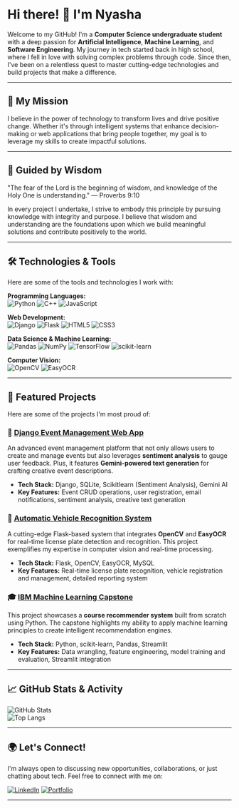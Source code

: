 # Hi there! 👋 I'm Nyasha

Welcome to my GitHub! I'm a **Computer Science undergraduate student** with a deep passion for **Artificial Intelligence**, **Machine Learning**, and **Software Engineering**. My journey in tech started back in high school, where I fell in love with solving complex problems through code. Since then, I've been on a relentless quest to master cutting-edge technologies and build projects that make a difference.

---

## 🚀 My Mission

I believe in the power of technology to transform lives and drive positive change. Whether it's through intelligent systems that enhance decision-making or web applications that bring people together, my goal is to leverage my skills to create impactful solutions.

---

## 🌟 Guided by Wisdom
"The fear of the Lord is the beginning of wisdom, and knowledge of the Holy One is understanding." — Proverbs 9:10

In every project I undertake, I strive to embody this principle by pursuing knowledge with integrity and purpose. I believe that wisdom and understanding are the foundations upon which we build meaningful solutions and contribute positively to the world.

---

## 🛠️ Technologies & Tools

Here are some of the tools and technologies I work with:

**Programming Languages:**  
![Python](https://img.shields.io/badge/-Python-3776AB?style=flat&logo=python&logoColor=white) ![C++](https://img.shields.io/badge/-C++-00599C?style=flat&logo=cplusplus&logoColor=white) ![JavaScript](https://img.shields.io/badge/-JavaScript-F7DF1E?style=flat&logo=javascript&logoColor=black)

**Web Development:**  
![Django](https://img.shields.io/badge/-Django-092E20?style=flat&logo=django&logoColor=white) ![Flask](https://img.shields.io/badge/-Flask-000000?style=flat&logo=flask&logoColor=white) ![HTML5](https://img.shields.io/badge/-HTML5-E34F26?style=flat&logo=html5&logoColor=white) ![CSS3](https://img.shields.io/badge/-CSS3-1572B6?style=flat&logo=css3&logoColor=white)

**Data Science & Machine Learning:**  
![Pandas](https://img.shields.io/badge/-Pandas-150458?style=flat&logo=pandas&logoColor=white) ![NumPy](https://img.shields.io/badge/-NumPy-013243?style=flat&logo=numpy&logoColor=white) ![TensorFlow](https://img.shields.io/badge/-TensorFlow-FF6F00?style=flat&logo=tensorflow&logoColor=white) ![scikit-learn](https://img.shields.io/badge/-scikit--learn-F7931E?style=flat&logo=scikit-learn&logoColor=white)

**Computer Vision:**  
![OpenCV](https://img.shields.io/badge/-OpenCV-5C3EE8?style=flat&logo=opencv&logoColor=white) ![EasyOCR](https://img.shields.io/badge/-EasyOCR-FFA500?style=flat)

---

## 🌟 Featured Projects

Here are some of the projects I'm most proud of:

### 🎉 [Django Event Management Web App](https://github.com/NyashaEysenck/Event-Hub)
An advanced event management platform that not only allows users to create and manage events but also leverages **sentiment analysis** to gauge user feedback. Plus, it features **Gemini-powered text generation** for crafting creative event descriptions.

- **Tech Stack:** Django, SQLite, Scikitlearn (Sentiment Analysis), Gemini AI
- **Key Features:** Event CRUD operations, user registration, email notifications, sentiment analysis, creative text generation

### 🚗 [Automatic Vehicle Recognition System](https://github.com/NyashaEysenck/Automatic-Vehicle-Recognition)
A cutting-edge Flask-based system that integrates **OpenCV** and **EasyOCR** for real-time license plate detection and recognition. This project exemplifies my expertise in computer vision and real-time processing.

- **Tech Stack:** Flask, OpenCV, EasyOCR, MySQL
- **Key Features:** Real-time license plate recognition, vehicle registration and management, detailed reporting system

### 🎓 [IBM Machine Learning Capstone](https://github.com/NyashaEysenck/Machine-Learning-Capstone)
This project showcases a **course recommender system** built from scratch using Python. The capstone highlights my ability to apply machine learning principles to create intelligent recommendation engines.

- **Tech Stack:** Python, scikit-learn, Pandas, Streamlit
- **Key Features:** Data wrangling, feature engineering, model training and evaluation, Streamlit integration

---

## 📈 GitHub Stats & Activity

![GitHub Stats](https://github-readme-stats.vercel.app/api?username=NyashaEysenck&show_icons=true&theme=radical)  
![Top Langs](https://github-readme-stats.vercel.app/api/top-langs/?username=NyashaEysenck&layout=compact&theme=radical)

---

## 🌍 Let's Connect!

I'm always open to discussing new opportunities, collaborations, or just chatting about tech. Feel free to connect with me on:

[![LinkedIn](https://img.shields.io/badge/-LinkedIn-0077B5?style=flat&logo=linkedin&logoColor=white)](https://www.linkedin.com/in/nyasha-gandah-8997b8311/)  [![Portfolio](https://img.shields.io/badge/-Portfolio-000000?style=flat&logo=google-chrome&logoColor=white)](https://nyashaeysenck.github.io/)

---
